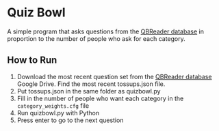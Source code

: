 # Quiz Bowl
A simple program that asks questions from the [QBReader database](https://www.qbreader.org/backups) in proportion to the number of people who ask for each category.

## How to Run
1. Download the most recent question set from the [QBReader database](https://www.qbreader.org/backups) Google Drive. Find the most recent tossups.json file.
2. Put tossups.json in the same folder as quizbowl.py
3. Fill in the number of people who want each category in the `category_weights.cfg` file
4. Run quizbowl.py with Python
5. Press enter to go to the next question